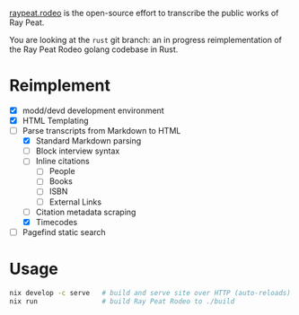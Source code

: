 [raypeat.rodeo](https://raypeat.rodeo) is the open-source effort to transcribe
the public works of Ray Peat.

You are looking at the `rust` git branch: an in progress reimplementation of
the Ray Peat Rodeo golang codebase in Rust.

# Reimplement

- [x] modd/devd development environment
- [x] HTML Templating
- [ ] Parse transcripts from Markdown to HTML
  - [x] Standard Markdown parsing
  - [ ] Block interview syntax 
  - [ ] Inline citations
    - [ ] People
    - [ ] Books
    - [ ] ISBN
    - [ ] External Links
  - [ ] Citation metadata scraping
  - [x] Timecodes
- [ ] Pagefind static search

# Usage

```bash
nix develop -c serve   # build and serve site over HTTP (auto-reloads)
nix run                # build Ray Peat Rodeo to ./build
```

